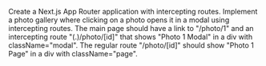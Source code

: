 Create a Next.js App Router application with intercepting routes. Implement a photo gallery where clicking on a photo opens it in a modal using intercepting routes. The main page should have a link to "/photo/1" and an intercepting route "(.)/photo/[id]" that shows "Photo 1 Modal" in a div with className="modal". The regular route "/photo/[id]" should show "Photo 1 Page" in a div with className="page".